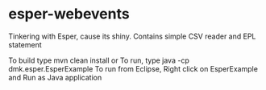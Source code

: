 esper-webevents
====================

Tinkering with Esper, cause its shiny.  Contains simple CSV reader and EPL statement


To build type mvn clean install
or
To run, type java -cp <classpath> dmk.esper.EsperExample
To run from Eclipse, Right click on EsperExample and Run as Java application
